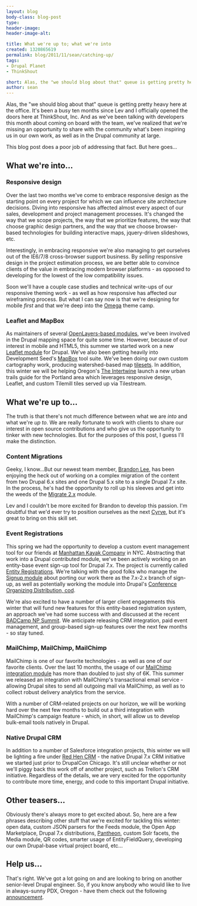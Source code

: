 ```yaml
---
layout: blog
body-class: blog-post
type:
header-image:
header-image-alt:

title: What we're up to; what we're into
created: 1320865619
permalink: blog/2011/11/sean/catching-up/
tags:
- Drupal Planet
- ThinkShout

short: Alas, the "we should blog about that" queue is getting pretty heavy here at the office.
author: sean
---
```

Alas, the "we should blog about that" queue is getting pretty heavy here at the office. It's been a busy ten months since Lev and I officially opened the doors here at ThinkShout, Inc. And as we've been talking with developers this month about coming on board with the team, we've realized that we're missing an opportunity to share with the community what's been inspiring us in our own work, as well as in the Drupal community at large.

This blog post does a poor job of addressing that fact. But here goes...

## What we're into... ##

### Responsive design ###

Over the last two months we've come to embrace responsive design as the starting point on every project for which we can influence site architecture decisions. Diving into responsive has affected almost every aspect of our sales, development and project management processes. It's changed the way that we scope projects, the way that we prioritize features, the way that choose graphic design partners, and the way that we choose browser-based technologies for building interactive maps, jquery-driven slideshows, etc.

Interestingly, in embracing responsive we're also managing to get ourselves out of the IE6/7/8 cross-browser support business. By _selling_ responsive design in the project estimation process, we are better able to convince clients of the value in embracing modern browser platforms - as opposed to developing for the lowest of the low compatibility issues.

Soon we'll have a couple case studies and technical write-ups of our responsive theming work - as well as how responsive has affected our wireframing process. But what I can say now is that we're designing for mobile _first_ and that we're deep into the [Omega](http://drupal.org/project/omega) theme camp.

### Leaflet and MapBox ###

As maintainers of several [OpenLayers-based modules](http://thinkshout.com/blog/2011/09/lev/openlayers-love-drupal-7), we've been involved in the Drupal mapping space for quite some time. However, because of our interest in mobile and HTML5, this summer we started work on a new [Leaflet module](http://drupal.org/project/leaflet) for Drupal. We've also been getting heavily into Development Seed's [MapBox](http://mapbox.com) tool suite. We've been doing our own custom cartography work, producing watershed-based map [tilesets](http://tiles.mapbox.com/thinkshout/map/map-1318268325327). In addition, this winter we will be helping Oregon's [The Intertwine](http://theintertwine.org/) launch a new urban trails guide for the Portland area which leverages responsive design, Leaflet, and custom Tilemill tiles served up via Tilestream.

## What we're up to... ##

The truth is that there's not much difference between what we are _into_ and what we're _up to_. We are really fortunate to work with clients to share our interest in open source contributions and who give us the opportunity to tinker with new technologies. But for the purposes of this post, I guess I'll make the distinction.

### Content Migrations ###

Geeky, I know...But our newest team member, [Brandon Lee](http://thinkshout.com/team#brandon), has been enjoying the heck out of working on a complex migration of the content from two Drupal 6.x sites and one Drupal 5.x site to a single Drupal 7.x site. In the process, he's had the opportunity to roll up his sleeves and get into the weeds of the [Migrate 2.x](http://drupal.org/project/migrate) module.

Lev and I couldn't be more excited for Brandon to develop this passion. I'm doubtful that we'd ever try to position ourselves as the next [Cyrve](http://cyrve.com/), but it's great to bring on this skill set.

### Event Registrations ###

This spring we had the opportunity to develop a custom event management tool for our friends at [Manhattan Kayak Company](http://thinkshout.com/portfolio/manhattan-kayak-company) in NYC. Abstracting that work into a Drupal contributed module, we've been actively working on an entity-base event sign-up tool for Drupal 7.x. The project is currently called [Entity Registrations](http://drupal.org/project/registration). We're talking with the good folks who manage the [Signup module](http://drupal.org/project/signup) about porting our work there as the 7.x-2.x branch of sign-up, as well as potentially working the module into Drupal's [Conference Organizing Distribution, cod](http://drupal.org/project/cod).

We're also excited to have a number of larger client engagements this winter that will fund new features for this entity-based registration system, an approach we've had some success with and discussed at the recent [BADCamp NP Summit](http://2011.badcamp.net/drupal-non-profit-summit). We anticipate releasing CRM integration, paid event management, and group-based sign-up features over the next few months - so stay tuned.

### MailChimp, MailChimp, MailChimp ###

MailChimp is one of our favorite technologies - as well as one of our favorite clients. Over the last 10 months, the usage of our [MailChimp integration module](http://drupal.org/project/mailchimp) has more than doubled to just shy of 6K. This summer we released an integration with MailChimp's transactional email service - allowing Drupal sites to send all outgoing mail via MailChimp, as well as to collect robust delivery analytics from the service.

With a number of CRM-related projects on our horizon, we will be working hard over the next few months to build out a third integration with MailChimp's campaign feature - which, in short, will allow us to develop bulk-email tools natively in Drupal.

### Native Drupal CRM ###

In addition to a number of Salesforce integration projects, this winter we will be lighting a fire under [Red Hen CRM](http://redhencrm.com) - the native Drupal 7.x CRM initiative we started just prior to DrupalCon Chicago. It's still unclear whether or not we'll piggy back this work off of another project, such as Trellon's CRM initiative. Regardless of the details, we are very excited for the opportunity to contribute more time, energy, and code to this important Drupal initiative.

## Other teasers... ##

Obviously there's always more to get excited about. So, here are a few phrases describing other stuff that we're excited for tackling this winter: open data, custom JSON parsers for the Feeds module, the Open App Marketplace, Drupal 7.x distributions, [Pantheon](http://getpantheon.com), custom Solr facets, the Media module, QR codes, smarter usage of EntityFieldQuery, developing our own Drupal-base virtual project board, etc...

## Help us... ##

That's right. We've got a lot going on and are looking to bring on another senior-level Drupal engineer. So, if you know anybody who would like to live in always-sunny PDX, Oregon - have them check out the following [announcement](http://thinkshout.com/blog/2011/10/sean/thinkshout-hiring).
